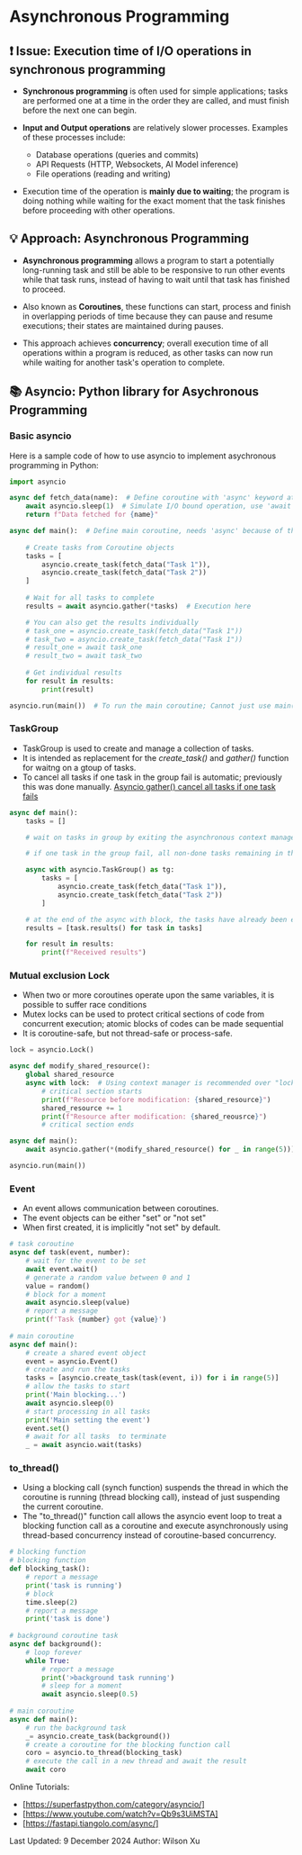 # Asynchronous Programming


## ❗️ Issue: Execution time of I/O operations in synchronous programming

- **Synchronous programming** is often used for simple applications; tasks are performed one at a time in the order they are called, and must finish before the next one can begin.

- **Input and Output operations** are relatively slower processes. Examples of these processes include:
    - Database operations (queries and commits)
    - API Requests (HTTP, Websockets, AI Model inference)
    - File operations (reading and writing)

- Execution time of the operation is **mainly due to waiting**; the program is doing nothing while waiting for the exact moment that the task finishes before proceeding with other operations.


## 💡 Approach: Asynchronous Programming

- **Asynchronous programming** allows a program to start a potentially long-running task and still be able to be responsive to run other events while that task runs, instead of having to wait until that task has finished to proceed.

- Also known as **Coroutines**, these functions can start, process and finish in overlapping periods of time because they can pause and resume executions; their states are maintained during pauses. 

- This approach achieves **concurrency**; overall execution time of all operations within a program is reduced, as other tasks can now run while waiting for another task's operation to complete. 


## 📚 Asyncio: Python library for Asychronous Programming

### Basic asyncio
Here is a sample code of how to use asyncio to implement asychronous programming in Python:

```python
import asyncio

async def fetch_data(name):  # Define coroutine with 'async' keyword at function definition >> returns a Coroutine object
    await asyncio.sleep(1)  # Simulate I/O bound operation, use 'await' keyword to specify where the coroutine can pause and yield control to other coroutines; you can only put in front of 'awaitable' commands (e.g. asyncio.sleep() and not time.sleep())
    return f"Data fetched for {name}"

async def main():  # Define main coroutine, needs 'async' because of the 'await asyncio.gather'
    
    # Create tasks from Coroutine objects
    tasks = [
        asyncio.create_task(fetch_data("Task 1")),
        asyncio.create_task(fetch_data("Task 2"))
    ]
    
    # Wait for all tasks to complete
    results = await asyncio.gather(*tasks)  # Execution here

    # You can also get the results individually
    # task_one = asyncio.create_task(fetch_data("Task 1"))
    # task_two = asyncio.create_task(fetch_data("Task 1"))
    # result_one = await task_one 
    # result_two = await task_two
    
    # Get individual results
    for result in results:
        print(result)

asyncio.run(main())  # To run the main coroutine; Cannot just use main()
```

### TaskGroup
- TaskGroup is used to create and manage a collection of tasks. 
- It is intended as replacement for the *create_task()* and *gather()* function for waitng on a gtoup of tasks.
- To cancel all tasks if one task in the group fail is automatic; previously this was done manually. [Asyncio gather() cancel all tasks if one task fails](https://superfastpython.com/asyncio-gather-cancel-all-if-one-fails/#How_to_Cancel_All_Tasks_if_One_Task_Fails_the_wrong_way)

```python
async def main():
    tasks = []

    # wait on tasks in group by exiting the asynchronous context manager block

    # if one task in the group fail, all non-done tasks remaining in the group will be cancelled.

    async with asyncio.TaskGroup() as tg:
        tasks = [
            asyncio.create_task(fetch_data("Task 1")),
            asyncio.create_task(fetch_data("Task 2"))
        ]

    # at the end of the async with block, the tasks have already been executed        
    results = [task.results() for task in tasks]

    for result in results:
        print(f"Received results")
```

### Mutual exclusion Lock
- When two or more coroutines operate upon the same variables, it is possible to suffer race conditions
- Mutex locks can be used to protect critical sections of code from concurrent execution; atomic blocks of codes can be made sequential
- It is coroutine-safe, but not thread-safe or process-safe.

```python
lock = asyncio.Lock()

async def modify_shared_resource():
    global shared_resource
    async with lock:  # Using context manager is recommended over "lock.acquire()" with "lock.release()"
        # critical section starts
        print(f"Resource before modification: {shared_resource}")
        shared_resource += 1
        print(f"Resource after modification: {shared_reousrce}")
        # critical section ends

async def main():
    await asyncio.gather(*(modify_shared_resource() for _ in range(5)))

asyncio.run(main())
```

### Event
- An event allows communication between coroutines.
- The event objects can be either "set" or "not set"
- When first created, it is implicitly "not set" by default.

```python
# task coroutine
async def task(event, number):
    # wait for the event to be set
    await event.wait()
    # generate a random value between 0 and 1
    value = random()
    # block for a moment
    await asyncio.sleep(value)
    # report a message
    print(f'Task {number} got {value}')
 
# main coroutine
async def main():
    # create a shared event object
    event = asyncio.Event()
    # create and run the tasks
    tasks = [asyncio.create_task(task(event, i)) for i in range(5)]
    # allow the tasks to start
    print('Main blocking...')
    await asyncio.sleep(0)
    # start processing in all tasks
    print('Main setting the event')
    event.set()
    # await for all tasks  to terminate
    _ = await asyncio.wait(tasks)
```

### to_thread()
- Using a blocking call (synch function) suspends the thread in which the coroutine is running (thread blocking call), instead of just suspending the current coroutine.
- The "to_thread()" function call allows the asyncio event loop to treat a blocking function call as a coroutine and execute asynchronously using thread-based concurrency instead of coroutine-based concurrency.

```python
# blocking function
# blocking function
def blocking_task():
    # report a message
    print('task is running')
    # block
    time.sleep(2)
    # report a message
    print('task is done')
 
# background coroutine task
async def background():
    # loop forever
    while True:
        # report a message
        print('>background task running')
        # sleep for a moment
        await asyncio.sleep(0.5)
 
# main coroutine
async def main():
    # run the background task
    _= asyncio.create_task(background())
    # create a coroutine for the blocking function call
    coro = asyncio.to_thread(blocking_task)
    # execute the call in a new thread and await the result
    await coro
```


Online Tutorials:
- [https://superfastpython.com/category/asyncio/]
- [https://www.youtube.com/watch?v=Qb9s3UiMSTA]
- [https://fastapi.tiangolo.com/async/]

Last Updated: 9 December 2024
Author: Wilson Xu
